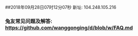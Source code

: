 ##2018年09月28日07时12分07秒 新址: 104.248.105.216
### 兔友常见问题及解答: https://github.com/wanggonging/d/blob/w/FAQ.md
